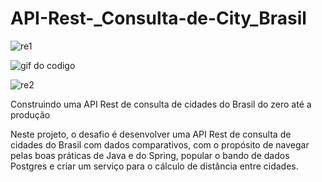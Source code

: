 # API-Rest-_Consulta-de-City_Brasil


![re1](https://user-images.githubusercontent.com/66983974/118377766-b96b9980-b5a5-11eb-9add-67309141b893.jpg)


<img src="https://github.com/Sandra23U/API-Rest-_Consulta-de-City_Brasil/blob/master/sping.gif" alt="gif do codigo">









![re2](https://user-images.githubusercontent.com/66983974/118377775-ce482d00-b5a5-11eb-8efa-0767d5c6d16b.jpg)











Construindo uma API Rest de consulta de cidades do Brasil do zero até a produção 

 

Neste projeto, o desafio é desenvolver uma API Rest de consulta de cidades do Brasil com dados comparativos, com o propósito de navegar pelas boas práticas de Java e do Spring, popular o bando de dados Postgres e criar um serviço para o cálculo de distância entre cidades. 
